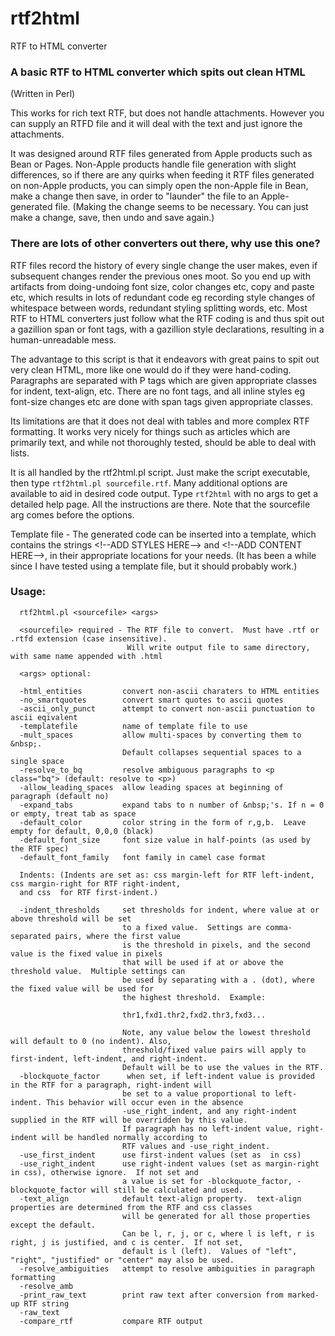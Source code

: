 # rtf2html
RTF to HTML converter

### A basic RTF to HTML converter which spits out clean HTML

(Written in Perl)

This works for rich text RTF, but does not handle attachments.  However you can supply an RTFD file and it will deal with the text and just ignore the attachments.

It was designed around RTF files generated from Apple products such as Bean or Pages.  Non-Apple products handle file generation with slight differences, so if there are any quirks when feeding it RTF files generated on non-Apple products, you can simply open the non-Apple file in Bean, make a change then save, in order to "launder" the file to an Apple-generated file. (Making the change seems to be necessary.  You can just make a change, save, then undo and save again.)

### There are lots of other converters out there, why use this one?

RTF files record the history of every single change the user makes, even if subsequent changes render the previous ones moot.  So you end up with artifacts from doing-undoing font size, color changes etc, copy and paste etc, which results in lots of redundant code eg recording style changes of whitespace between words, redundant styling splitting words, etc.  Most RTF to HTML converters just follow what the RTF coding is and thus spit out a gazillion span or font tags, with a gazillion style declarations, resulting in a human-unreadable mess.

The advantage to this script is that it endeavors with great pains to spit out very clean HTML, more like one would do if they were hand-coding.  Paragraphs are separated with P tags which are given appropriate classes for indent, text-align, etc. There are no font tags, and all inline styles eg font-size changes etc are done with span tags given appropriate classes.

Its limitations are that it does not deal with tables and more complex RTF formatting.  It works very nicely for things such as articles which are primarily text, and while not thoroughly tested, should be able to deal with lists.

It is all handled by the rtf2html.pl script.  Just make the script executable, then type `rtf2html.pl sourcefile.rtf`.  Many additional options are available to aid in desired code output.  Type `rtf2html` with no args to get a detailed help page.  All the instructions are there.  Note that the sourcefile arg comes before the options.

Template file -  The generated code can be inserted into a template, which contains the strings &lt;!--ADD STYLES HERE--&gt; and &lt;!--ADD CONTENT HERE--&gt;, in their appropriate locations for your needs.  (It has been a while since I have tested using a template file, but it should probably work.)

### Usage:

      rtf2html.pl <sourcefile> <args>

      <sourcefile> required - The RTF file to convert.  Must have .rtf or .rtfd extension (case insensitive).
                              Will write output file to same directory, with same name appended with .html

      <args> optional:

      -html_entities         convert non-ascii charaters to HTML entities
      -no_smartquotes        convert smart quotes to ascii quotes
      -ascii_only_punct      attempt to convert non-ascii punctuation to ascii eqivalent
      -templatefile          name of template file to use
      -mult_spaces           allow multi-spaces by converting them to &nbsp;.
                             Default collapses sequential spaces to a single space
      -resolve_to_bq         resolve ambiguous paragraphs to <p class="bq"> (default: resolve to <p>)
      -allow_leading_spaces  allow leading spaces at beginning of paragraph (default no)
      -expand_tabs           expand tabs to n number of &nbsp;'s. If n = 0 or empty, treat tab as space
      -default_color         color string in the form of r,g,b.  Leave empty for default, 0,0,0 (black)
      -default_font_size     font size value in half-points (as used by the RTF spec)
      -default_font_family   font family in camel case format

      Indents: (Indents are set as: css margin-left for RTF left-indent, css margin-right for RTF right-indent,
      and css  for RTF first-indent.)

      -indent_thresholds     set thresholds for indent, where value at or above threshold will be set
                             to a fixed value.  Settings are comma-separated pairs, where the first value
                             is the threshold in pixels, and the second value is the fixed value in pixels
                             that will be used if at or above the threshold value.  Multiple settings can
                             be used by separating with a . (dot), where the fixed value will be used for
                             the highest threshold.  Example:

                             thr1,fxd1.thr2,fxd2.thr3,fxd3...

                             Note, any value below the lowest threshold will default to 0 (no indent). Also,
                             threshold/fixed value pairs will apply to first-indent, left-indent, and right-indent.
                             Default will be to use the values in the RTF.
      -blockquote_factor      when set, if left-indent value is provided in the RTF for a paragraph, right-indent will
                             be set to a value proportional to left-indent. This behavior will occur even in the absence
                             -use_right_indent, and any right-indent supplied in the RTF will be overridden by this value.
                             If paragraph has no left-indent value, right-indent will be handled normally according to
                             RTF values and -use_right_indent.
      -use_first_indent      use first-indent values (set as  in css)
      -use_right_indent      use right-indent values (set as margin-right in css), otherwise ignore.  If not set and
                             a value is set for -blockquote_factor, -blockquote_factor will still be calculated and used.
      -text_align            default text-align property.  text-align properties are determined from the RTF and css classes
                             will be generated for all those properties except the default.
                             Can be l, r, j, or c, where l is left, r is right, j is justified, and c is center.  If not set,
                             default is l (left).  Values of "left", "right", "justified" or "center" may also be used.
      -resolve_ambiguities   attempt to resolve ambiguities in paragraph formatting
      -resolve_amb
      -print_raw_text        print raw text after conversion from marked-up RTF string
      -raw_text
      -compare_rtf           compare RTF output
